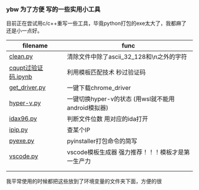 ### ybw 为了方便 写的一些实用小工具

目前正在尝试用c/c++重写一些工具，毕竟python打包的exe太大了，我都麻了
还是小一点好。

| filename                                                     | func                                               |
| ------------------------------------------------------------ | -------------------------------------------------- |
| [clean.py](https://github.com/you-bowen/tools/blob/main/clean.py) | 清除文件中除了ascii_32_128和\n之外的字符           |
| [cqupt过验证码.ipynb](https://github.com/you-bowen/tools/blob/main/cqupt过验证码.ipynb) | 利用模板匹配技术 秒过验证码                        |
| [get_driver.py](https://github.com/you-bowen/tools/blob/main/get_driver.py) | 一键下载chrome_driver                              |
| [hyper-v.py](https://github.com/you-bowen/tools/blob/main/hyper-v.py) | 一键切换hyper-v的状态 (用wsl就不能用android模拟器) |
| [idax96.py](https://github.com/you-bowen/tools/blob/main/idax96.py) | 判断文件位数 用对应的ida打开                       |
| [ipip.py](https://github.com/you-bowen/tools/blob/main/ipip.py) | 查某个IP                                           |
| [pyexe.py](https://github.com/you-bowen/tools/blob/main/pyexe.py) | pyinstaller打包命令的简写                          |
| [vscode.py](https://github.com/you-bowen/tools/blob/main/vscode.py) | vscode模板生成器 强力推荐！！！模板才是第一生产力  |
|                                                              |                                                    |
|                                                              |                                                    |

我平常使用的时候都把这些放到了环境变量的文件夹下面，方便的很





